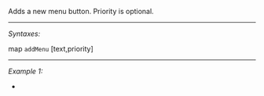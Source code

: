Adds a new menu button. Priority is optional.


---
*Syntaxes:*

map `addMenu` [text,priority]

---
*Example 1:*

-
